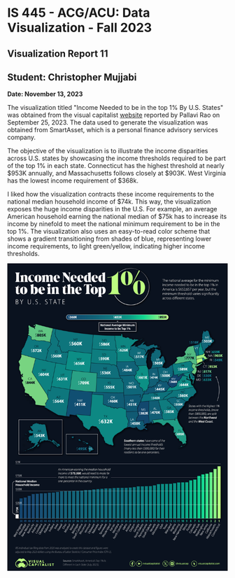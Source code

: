 IS 445 - ACG/ACU: Data Visualization - Fall 2023
===============================================
Visualization Report 11
-----------------------
Student: Christopher Mujjabi
----------------------------
**Date: November 13, 2023**

The visualization titled "Income Needed to be in the top 1% By U.S. States" was obtained from the visual capitalist [website](https://www.visualcapitalist.com/mapped-the-top-1-percent-in-each-u-s-state/) reported by Pallavi Rao on September 25, 2023. The data used to generate the visualization was obtained from SmartAsset, which is a personal finance advisory services company. 

The objective of the visualization is to illustrate the income disparities across U.S. states by showcasing the income thresholds required to be part of the top 1% in each state. Connecticut has the highest threshold at nearly $953K annually, and Massachusetts follows closely at $903K. West Virginia has the lowest income requirement of $368k. 

I liked how the visualization contracts these income requirements to the national median household income of $74k. This way, the visualization exposes the huge income disparities in the U.S. For example, an average American household earning the national median of $75k has to increase its income by ninefold to meet the national minimum requirement to be in the top 1%. The visualization also uses an easy-to-read color scheme that shows a gradient transitioning from shades of blue, representing lower income requirements, to light green/yellow, indicating higher income thresholds. 

![Alt text](image-9.png)
